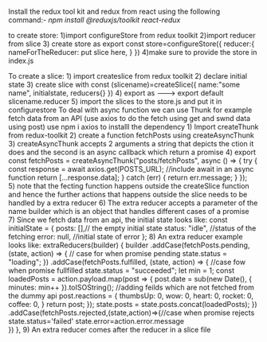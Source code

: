 Install the redux tool kit and redux from react using the following command:-
*npm install @reduxjs/toolkit react-redux*

to create store:
    1)import configureStore from redux toolkit
    2)import reducer from slice 
    3) create store as 
        export const store=configureStore({
            reducer:{
                nameForTheReducer: put slice here,
            }
        })
    4)make sure to provide the store in index.js

To create a slice:
    1) import createslice from redux toolkit
    2) declare initial state
    3) create slice with 
        const (slicename)=createSlice({
            name:"some name",
            initialstate,
            reducers{}
        })
    4) export as ---> export default slicename.reducer 
    5) import the slices to the store.js and put it in configurestore
To deal with async function we can use Thunk for example fetch data from an API (use axios to do the fetch using get and swnd data using post)
    use npm i axios to installl the dependency
    1) Import createThunk from redux-toolkit
    2) create a function fetchPosts using createAsyncThunk
    3) createAsyncThunk accepts 2 arguments a string that depicts the ction it does and the second is an async callback which return a promise
    4) export const fetchPosts = createAsyncThunk("posts/fetchPosts", async () => {
            try {
                const response = await axios.get(POSTS_URL); //include await in an async function
                return [...response.data];
            } catch (err) {
                return err.message;
            }
        });   
    5) note that the fecting function happens outside the createSlice function and hence the further actions that
       happens outside the slice needs to be handled by a extra reducer
    6) The extra reducer accepts a parameter of the name builder which is an object that handles different cases of a promise  
    7) Since we fetch data from an api, the initial state looks like:
        const initialState = {
            posts: [],// the empty initial state
            status: "idle", //status of the fetching
            error: null, //initial state of error
        };
    8)  An extra reducer example looks like:
        extraReducers(builder) {
            builder
            .addCase(fetchPosts.pending, (state, action) => { // case for when promise pending
                state.status = "loading";
            })
            .addCase(fetchPosts.fulfilled, (state, action) => { //case fow when promise fullfilled
                state.status = "succeeded";
                let min = 1;
                const loadedPosts = action.payload.map(post => {
                post.date = sub(new Date(), { minutes: min++ }).toISOString(); //adding feilds which are not fetched from the dummy api
                post.reactions = {
                    thumbsUp: 0,
                    wow: 0,
                    heart: 0,
                    rocket: 0,
                    coffee: 0,
                }
                return post;
                });
                state.posts = state.posts.concat(loadedPosts);
            }) 
            .addCase(fetchPosts.rejected,(state,action)=>{//case when promise rejects
                state.status='failed'
                state.error=action.error.message  
            })
        },
    9) An extra reducer comes after the reducer in a slice file    